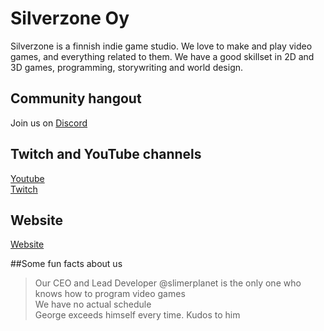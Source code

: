 # Silverzone Oy
Silverzone is a finnish indie game studio. We love to make and play video games, and everything related to them. We have a good skillset in 2D and 3D games, programming, storywriting and world design.

## Community hangout
Join us on [Discord](https://discord.com/https://discord.gg/C42UczVmWm)
## Twitch and YouTube channels
[Youtube](https://www.youtube.com/channel/UC0gvQWNzi6BDHJ53me86i_w) <br>
[Twitch](https://www.twitch.tv/silverzonedevs)

## Website
[Website](https://silverzone.co)

##Some fun facts about us
>Our CEO and Lead Developer @slimerplanet is the only one who knows how to program video games <br>
>We have no actual schedule <br>
>George exceeds himself every time. Kudos to him
<!--

**Here are some ideas to get you started:**

🙋‍♀️ A short introduction - what is your organization all about?
🌈 Contribution guidelines - how can the community get involved?
👩‍💻 Useful resources - where can the community find your docs? Is there anything else the community should know?
🍿 Fun facts - what does your team eat for breakfast?
🧙 Remember, you can do mighty things with the power of [Markdown](https://docs.github.com/github/writing-on-github/getting-started-with-writing-and-formatting-on-github/basic-writing-and-formatting-syntax)
-->
